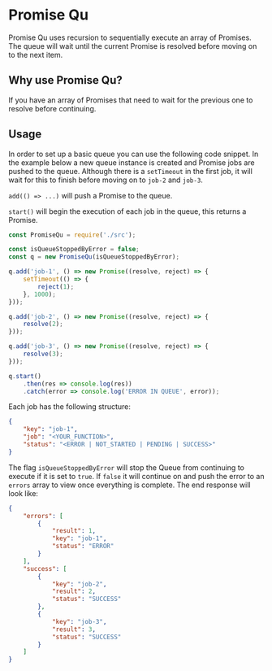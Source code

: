 # Promise Qu

Promise Qu uses recursion to sequentially execute an array of Promises. The queue will wait until the current Promise is resolved before moving on to the next item.

## Why use Promise Qu?

If you have an array of Promises that need to wait for the previous one to resolve before continuing.

## Usage

In order to set up a basic queue you can use the following code snippet. In the example below a new queue instance is created and Promise jobs are pushed to the queue. Although there is a `setTimeout` in the first job, it will wait for this to finish before moving on to `job-2` and `job-3`.

`add(() => ...)` will push a Promise to the queue.

`start()` will begin the execution of each job in the queue, this returns a Promise.

```javascript
const PromiseQu = require('./src');

const isQueueStoppedByError = false;
const q = new PromiseQu(isQueueStoppedByError);

q.add('job-1', () => new Promise((resolve, reject) => {
    setTimeout(() => {
        reject(1);
    }, 1000);
}));

q.add('job-2', () => new Promise((resolve, reject) => {
    resolve(2);
}));

q.add('job-3', () => new Promise((resolve, reject) => {
    resolve(3);
}));

q.start()
    .then(res => console.log(res))
    .catch(error => console.log('ERROR IN QUEUE', error));
```

Each job has the following structure:

```json
{
    "key": "job-1",
    "job": "<YOUR_FUNCTION>",
    "status": "<ERROR | NOT_STARTED | PENDING | SUCCESS>"
}
```

The flag `isQueueStoppedByError` will stop the Queue from continuing to execute if it is set to `true`. If `false` it will continue on and push the error to an `errors` array to view once everything is complete. The end response will look like:

```json
{
    "errors": [
        {
            "result": 1,
            "key": "job-1",
            "status": "ERROR"
        }
    ],
    "success": [
        {
            "key": "job-2",
            "result": 2,
            "status": "SUCCESS"
        },
        {
            "key": "job-3",
            "result": 3,
            "status": "SUCCESS"
        }
    ]
}
```
